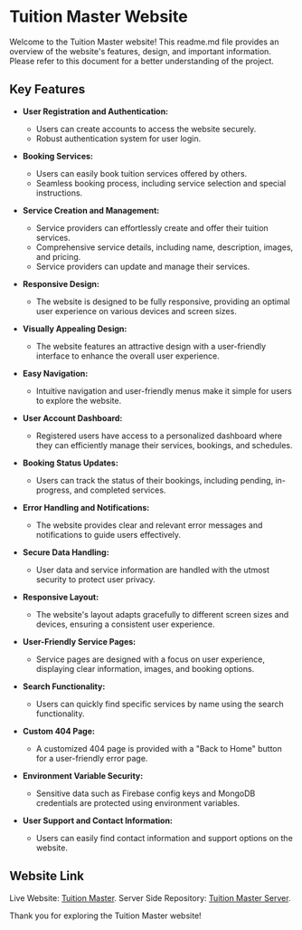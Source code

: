 # Tuition Master Website

Welcome to the Tuition Master website! This readme.md file provides an overview of the website's features, design, and important information. Please refer to this document for a better understanding of the project.

## Key Features

- **User Registration and Authentication:**

  - Users can create accounts to access the website securely.
  - Robust authentication system for user login.

- **Booking Services:**

  - Users can easily book tuition services offered by others.
  - Seamless booking process, including service selection and special instructions.

- **Service Creation and Management:**

  - Service providers can effortlessly create and offer their tuition services.
  - Comprehensive service details, including name, description, images, and pricing.
  - Service providers can update and manage their services.

- **Responsive Design:**

  - The website is designed to be fully responsive, providing an optimal user experience on various devices and screen sizes.

- **Visually Appealing Design:**

  - The website features an attractive design with a user-friendly interface to enhance the overall user experience.

- **Easy Navigation:**

  - Intuitive navigation and user-friendly menus make it simple for users to explore the website.

- **User Account Dashboard:**

  - Registered users have access to a personalized dashboard where they can efficiently manage their services, bookings, and schedules.

- **Booking Status Updates:**

  - Users can track the status of their bookings, including pending, in-progress, and completed services.

- **Error Handling and Notifications:**

  - The website provides clear and relevant error messages and notifications to guide users effectively.

- **Secure Data Handling:**

  - User data and service information are handled with the utmost security to protect user privacy.

- **Responsive Layout:**

  - The website's layout adapts gracefully to different screen sizes and devices, ensuring a consistent user experience.

- **User-Friendly Service Pages:**

  - Service pages are designed with a focus on user experience, displaying clear information, images, and booking options.

- **Search Functionality:**

  - Users can quickly find specific services by name using the search functionality.

- **Custom 404 Page:**

  - A customized 404 page is provided with a "Back to Home" button for a user-friendly error page.

- **Environment Variable Security:**

  - Sensitive data such as Firebase config keys and MongoDB credentials are protected using environment variables.

- **User Support and Contact Information:**
  - Users can easily find contact information and support options on the website.

## Website Link

Live Website: [Tuition Master](https://tuition-master-sm.web.app).
Server Side Repository: [Tuition Master Server](https://github.com/sm0bin/tuition-master-server).

Thank you for exploring the Tuition Master website!
